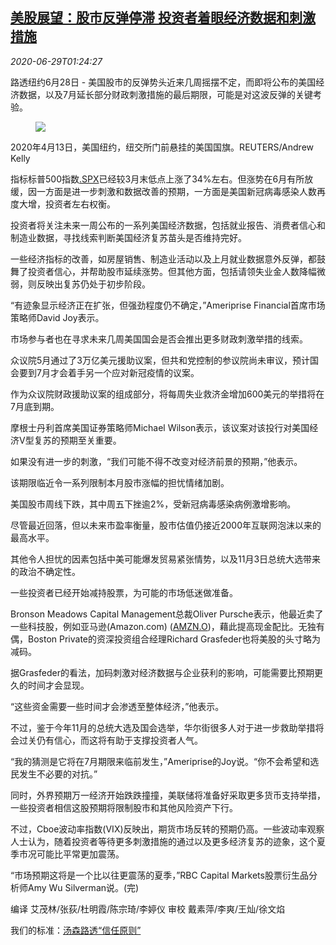 <!--1593397395000-->
[美股展望：股市反弹停滞 投资者着眼经济数据和刺激措施](https://cn.reuters.com/article/us-wall-street-weekahead-0629-idCNKBS24003N)
------

<div><i>2020-06-29T01:24:27</i></div><div class="StandardArticleBody_body"><p>路透纽约6月28日 - 美国股市的反弹势头近来几周摇摆不定，而即将公布的美国经济数据，以及7月延长部分财政刺激措施的最后期限，可能是对这波反弹的关键考验。 </p><div class="PrimaryAsset_container"><div class="Image_container" tabindex="-1"><figure class="Image_zoom" style="padding-bottom:"><div class="LazyImage_container LazyImage_dark" style="background-image:none"><img src="//s3.reutersmedia.net/resources/r/?m=02&amp;d=20200629&amp;t=2&amp;i=1523925540&amp;r=LYNXMPEG5S025&amp;w=600" aria-label="2020年4月13日，美国纽约，纽交所门前悬挂的美国国旗。REUTERS/Andrew Kelly"/><div class="LazyImage_image LazyImage_fallback" style="background-image:url(//s3.reutersmedia.net/resources/r/?m=02&amp;d=20200629&amp;t=2&amp;i=1523925540&amp;r=LYNXMPEG5S025&amp;w=600);background-position:center center;background-color:inherit"></div></div><div class="Image_expand-button" aria-label="Expand Image Slideshow" role="button" tabindex="0"></div></figure><figcaption><div class="Image_caption"><span>2020年4月13日，美国纽约，纽交所门前悬挂的美国国旗。REUTERS/Andrew Kelly</span></div></figcaption></div></div><p>指标标普500指数<a href="/investing/markets/index?symbol=.SPX">.SPX</a>已经较3月末低点上涨了34%左右。但涨势在6月有所放缓，因一方面是进一步刺激和数据改善的预期，一方面是美国新冠病毒感染人数再度大增，投资者左右权衡。 </p><p>投资者将关注未来一周公布的一系列美国经济数据，包括就业报告、消费者信心和制造业数据，寻找线索判断美国经济复苏苗头是否维持完好。 </p><p>一些经济指标的改善，如房屋销售、制造业活动以及上月就业数据意外反弹，都鼓舞了投资者信心，并帮助股市延续涨势。但其他方面，包括请领失业金人数降幅微弱，则反映出复苏仍处于初步阶段。 </p><p>“有迹象显示经济正在扩张，但强劲程度仍不确定，”Ameriprise Financial首席市场策略师David Joy表示。 </p><p>市场参与者也在寻求未来几周美国国会是否会推出更多财政刺激举措的线索。 </p><p>众议院5月通过了3万亿美元援助议案，但共和党控制的参议院尚未审议，预计国会要到7月才会着手另一个应对新冠疫情的议案。 </p><p>作为众议院财政援助议案的组成部分，将每周失业救济金增加600美元的举措将在7月底到期。 </p><p>摩根士丹利首席美国证券策略师Michael Wilson表示，该议案对该投行对美国经济V型复苏的预期至关重要。 </p><p>如果没有进一步的刺激，“我们可能不得不改变对经济前景的预期，”他表示。 </p><p>该期限临近令一系列限制本月股市涨幅的担忧情绪加剧。 </p><p>美国股市周线下跌，其中周五下挫逾2%，受新冠病毒感染病例激增影响。 </p><p>尽管最近回落，但以未来市盈率衡量，股市估值仍接近2000年互联网泡沫以来的最高水平。 </p><p>其他令人担忧的因素包括中美可能爆发贸易紧张情势，以及11月3日总统大选带来的政治不确定性。 </p><p>一些投资者已经开始减持股票，为可能的市场低迷做准备。 </p><p>Bronson Meadows Capital Management总裁Oliver Pursche表示，他最近卖了一些科技股，例如亚马逊(Amazon.com) (<span id="symbol_AMZN.O_1"><a href="//www.reuters.com/companies/AMZN.O">AMZN.O</a></span>)，藉此提高现金配比。无独有偶，Boston Private的资深投资组合经理Richard Grasfeder也将美股的头寸略为减码。 </p><p>据Grasfeder的看法，加码刺激对经济数据与企业获利的影响，可能需要比预期更久的时间才会显现。 </p><p>“这些资金需要一些时间才会渗透至整体经济，”他表示。 </p><p>不过，鉴于今年11月的总统大选及国会选举，华尔街很多人对于进一步救助举措将会过关仍有信心，而这将有助于支撑投资者人气。 </p><p>“我的猜测是它将在7月期限来临前发生，”Ameriprise的Joy说。“你不会希望和选民发生不必要的对抗。” </p><p>同时，外界预期万一经济开始跌跌撞撞，美联储将准备好采取更多货币支持举措，一些投资者相信这股预期将限制股市和其他风险资产下行。 </p><p>不过，Cboe波动率指数(VIX)反映出，期货市场反转的预期仍高。一些波动率观察人士认为，随着投资者等待更多刺激措施的通过以及更多经济复苏的迹象，这个夏季市况可能比平常更加震荡。 </p><p>“市场预期这将是一个比以往更震荡的夏季，”RBC Capital Markets股票衍生品分析师Amy Wu Silverman说。(完) </p><div class="Attribution_container"><div class="Attribution_attribution"><p class="Attribution_content">编译 艾茂林/张荻/杜明霞/陈宗琦/李婷仪 审校 戴素萍/李爽/王灿/徐文焰 </p></div></div><div class="StandardArticleBody_trustBadgeContainer"><span class="StandardArticleBody_trustBadgeTitle">我们的标准：</span><span class="trustBadgeUrl"><a href="https://www.thomsonreuters.cn/content/dam/openweb/documents/pdf/china/brochures/about-us-1.pdf">汤森路透“信任原则”</a></span></div></div>
